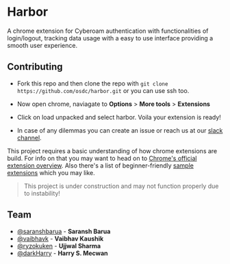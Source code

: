 # Harbor

A chrome extension for Cyberoam authentication with functionalities of login/logout, tracking data usage with a easy to use interface providing a smooth user experience.

## Contributing

- Fork this repo and then clone the repo with `git clone https://github.com/osdc/harbor.git` or you can use ssh too.

- Now open chrome, naviagate to **Options** > **More tools** > **Extensions**

- Click on load unpacked and select harbor. Voila your extension is ready!

- In case of any dilemmas you can create an issue or reach us at our [slack channel](https://jiit-lug.slack.com/). 

This project requires a basic understanding of how chrome extensions are build. For info on that you may want to head on to [Chrome's official extension overview](https://developer.chrome.com/extensions/overview). Also there's a list of beginner-friendly [sample extensions](https://developers.chrome.com/extensions/samples) which you may like.

> This project is under construction and may not function properly due to instability!

## Team

- [@saranshbarua](https://github.com/saranshbarua) - **Saransh Barua**
- [@vaibhavk](https://github.com/vaibhavk) - **Vaibhav Kaushik**
- [@ryzokuken](https://github.com/ryzokuken) - **Ujjwal Sharma**
- [@darkHarry](https://github.com/darkHarry) - **Harry S. Mecwan**

